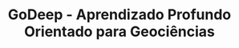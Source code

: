 ---
title: GoDeep - Aprendizado Profundo Orientado para Geociências
type: landing
show_breadcrumb: true

tags: ["R&D-pt"]

sections:
  - block: hero
    content:
      title: '**GoDeep**'
      image:
        filename: GoDeep_hero.png
      cta:
        label: Saiba mais
        url: "/projects/researchanddevelopment/knowmore/godeep/"

      text: |-
        O projeto Geoscience Oriented Deep Learning (GoDeep), em parceria com a Petrobras, busca aprimorar modelos de aprendizado de máquina profundo para resolver problemas de geociências. Do ponto de vista computacional, o projeto concentra-se na aplicação de modelos de aprendizado de máquina a dados complexos, como imagens e séries temporais. Para as geociências, tais modelos são úteis na exploração de petróleo a partir de imagens sísmicas, dados fácies e de mineração de poços.

        <!--Custom spacing-->
        <div class="mb-3"></div>
        <!--GitHub Button JS-->
        <script async defer src="https://buttons.github.io/buttons.js"></script>        
    design:
      background:
        text_color_light: true
---